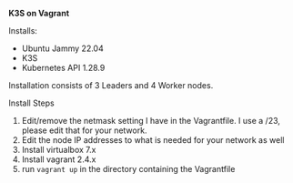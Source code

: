 **K3S on Vagrant**

Installs:
  - Ubuntu Jammy 22.04
  - K3S
  - Kubernetes API 1.28.9

Installation consists of 3 Leaders and 4 Worker nodes.

Install Steps
1. Edit/remove the netmask setting I have in the Vagrantfile.  I use a /23, please edit that for your network.
2. Edit the node IP addresses to what is needed for your network as well
3. Install virtualbox 7.x
4. Install vagrant 2.4.x
5. run ```vagrant up``` in the directory containing the Vagrantfile
